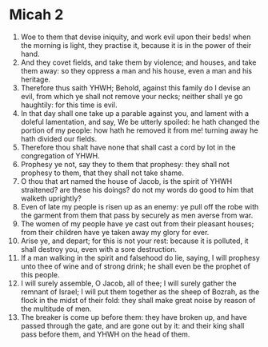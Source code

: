 ﻿# Micah 2
1. Woe to them that devise iniquity, and work evil upon their beds! when the morning is light, they practise it, because it is in the power of their hand. 
2. And they covet fields, and take them by violence; and houses, and take them away: so they oppress a man and his house, even a man and his heritage. 
3. Therefore thus saith YHWH; Behold, against this family do I devise an evil, from which ye shall not remove your necks; neither shall ye go haughtily: for this time is evil. 
4.  In that day shall one take up a parable against you, and lament with a doleful lamentation, and say, We be utterly spoiled: he hath changed the portion of my people: how hath he removed it from me! turning away he hath divided our fields. 
5. Therefore thou shalt have none that shall cast a cord by lot in the congregation of YHWH. 
6. Prophesy ye not, say they to them that prophesy: they shall not prophesy to them, that they shall not take shame. 
7.  O thou that art named the house of Jacob, is the spirit of YHWH straitened? are these his doings? do not my words do good to him that walketh uprightly? 
8. Even of late my people is risen up as an enemy: ye pull off the robe with the garment from them that pass by securely as men averse from war. 
9. The women of my people have ye cast out from their pleasant houses; from their children have ye taken away my glory for ever. 
10. Arise ye, and depart; for this is not your rest: because it is polluted, it shall destroy you, even with a sore destruction. 
11. If a man walking in the spirit and falsehood do lie, saying, I will prophesy unto thee of wine and of strong drink; he shall even be the prophet of this people. 
12.  I will surely assemble, O Jacob, all of thee; I will surely gather the remnant of Israel; I will put them together as the sheep of Bozrah, as the flock in the midst of their fold: they shall make great noise by reason of the multitude of men. 
13. The breaker is come up before them: they have broken up, and have passed through the gate, and are gone out by it: and their king shall pass before them, and YHWH on the head of them. 
